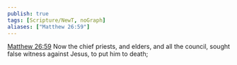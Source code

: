 ```yaml
---
publish: true
tags: [Scripture/NewT, noGraph]
aliases: ["Matthew 26:59"]
---
```

[Matthew 26:59](https://churchofjesuschrist.org/study/scriptures/nt/matt/26?lang=eng&id=p59#p59) Now the chief priests, and elders, and all the council, sought false witness against Jesus, to put him to death;
